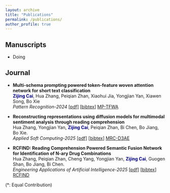 ```yaml
---
layout: archive
title: "Publications"
permalink: /publications/
author_profile: true
---
```


<!-- Place this tag in your head or just before your close body tag. -->

<script async defer src="https://buttons.github.io/buttons.js"></script>


## Manuscripts
- Doing


## Journal
- **Multi-schema prompting powered token-feature woven attention network for short text classification**\
<span style="color:darkblue">**Zijing Cai**</span>, Hua Zhang, Peiqian Zhan, Xiaohui Jia, Yongjian Yan, Xiawen Song, Bo Xie \
*Pattern Recognition-2024* [[pdf]](https://www.sciencedirect.com/science/article/pii/S0031320324005338) [[bibtex](https://dblp.org/rec/journals/pr/CaiZZJYSX24.html?view=bibtex)]
<a class="github-button" href="https://github.com/Aaronzijingcai/MP-TFWA" data-show-count="true" aria-label="Star buttons/github-buttons on GitHub">MP-TFWA</a>

- **Reconstructing representations using diffusion models for multimodal  sentiment analysis through reading comprehension**\
  Hua Zhang, Yongjian Yan, <span style="color:darkblue">**Zijing Cai**</span>, Peiqian Zhan, Bi Chen, Bo Jiang, Bo Xie. \
  *Applied Soft Computing-2025* [[pdf]](https://www.sciencedirect.com/science/article/abs/pii/S1568494624011207) [[bibtex](https://dblp.org/rec/journals/asc/ZhangYCZCJX24.html?view=bibtex)]
  <a class="github-button" href="" data-show-count="true" aria-label="Star buttons/github-buttons on GitHub">MRC-D3AE</a>

- **RCFIND: Reading Comprehension Powered Semantic Fusion Network for Identification of N-ary Drug Combinations**\
  Hua Zhang, Peiqian Zhan, Cheng Yang, Yongjian Yan, <span style="color:darkblue">**Zijing Cai**</span>, Guogen Shan, Bo Jiang, Bi Chen. \
  *Engineering Applications of Artificial Intelligence-2025*  [[pdf]](https://www.sciencedirect.com/science/article/pii/S095219762500096X) [[bibtex]()]
  <a class="github-button" href="https://github.com/HelloNicoo/RCFIND" data-show-count="true" aria-label="Star buttons/github-buttons on GitHub">RCFIND</a>




(\*: Equal Contribution)
